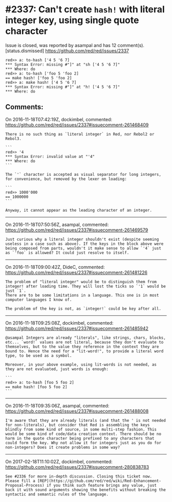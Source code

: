 
#2337: Can't create `hash!` with literal integer key, using single quote character
================================================================================
Issue is closed, was reported by asampal and has 12 comment(s).
[status.dismissed]
<https://github.com/red/red/issues/2337>

```red
red>> a: to-hash ['4 5 '6 7]
*** Syntax Error: missing #"]" at "sh ['4 5 '6 7]"
*** Where: do
red>> a: to-hash ['foo 5 'foo 2]
== make hash! ['foo 5 'foo 2]
red>> a: make hash! ['4 5 '6 7]
*** Syntax Error: missing #"]" at "h! ['4 5 '6 7]"
*** Where: do
```


Comments:
--------------------------------------------------------------------------------

On 2016-11-18T07:42:19Z, dockimbel, commented:
<https://github.com/red/red/issues/2337#issuecomment-261468409>

    There is no such thing as `literal integer` in Red, nor Rebol2 or Rebol3.
    
    ```
    red>> '4
    *** Syntax Error: invalid value at "'4"
    *** Where: do
    ```
    
    The `'` character is accepted as visual separator for long integers, for convenience, but removed by the lexer on loading:
    
    ```
    red>> 1000'000
    == 1000000
    ```
    
    Anyway, it cannot appear as the leading character of an integer.

--------------------------------------------------------------------------------

On 2016-11-18T07:50:56Z, asampal, commented:
<https://github.com/red/red/issues/2337#issuecomment-261469579>

    Just curious why a literal integer shouldn't exist (despite seeming useless in a case such as above). If the keys in the block above were being composed from parts, wouldn't it make sense to allow `'4` just as `'foo` is allowed? It could just resolve to itself.

--------------------------------------------------------------------------------

On 2016-11-18T09:00:42Z, DideC, commented:
<https://github.com/red/red/issues/2337#issuecomment-261481226>

    The problem of "literal integer" would be to distinguish them from integer! after loading time. They will lost the ticks so `'1` would be just `1`.
    There are to be some limitations in a language. This one is in most computer languages I know of.
    
    The problem of the key is not, as `integer!` could be key after all.

--------------------------------------------------------------------------------

On 2016-11-18T09:25:08Z, dockimbel, commented:
<https://github.com/red/red/issues/2337#issuecomment-261485942>

    @asampal Integers are already "literals", like strings, chars, blocks, etc... `word!` values are not literal, because they don't evaluate to themselves, but to the value they reference in the context they are bound to. Hence the need for a "lit-word!", to provide a literal word type, to be used as a symbol.
    
    Moreover, in your above example, using lit-words is not needed, as they are not evaluated, just words is enough:
    
    ```
    red>> a: to-hash [foo 5 foo 2]
    == make hash! [foo 5 foo 2]
    ```

--------------------------------------------------------------------------------

On 2016-11-18T09:35:06Z, asampal, commented:
<https://github.com/red/red/issues/2337#issuecomment-261488008>

    I'm aware that they are already literals (and that the ' is not needed for non-literals), but consider that Red is assembling the keys blindly from some kind of source, in some multi-step fashion. This would be some kind of code/data creation context. There should be no harm in the quote character being prefixed to any characters that could form the key. Why not allow it for integers just as you do for non-integers? Does it create problems in some way?

--------------------------------------------------------------------------------

On 2017-02-18T11:10:02Z, dockimbel, commented:
<https://github.com/red/red/issues/2337#issuecomment-280838783>

    See #2336 for more in-depth discussion. Closing this ticket now. Please fill a [REP](https://github.com/red/red/wiki/Red-Enhancement-Proposal-Process) if you think such feature brings any value, just back it with sound arguments showing the benefits without breaking the syntactic and semantic rules of the language.

